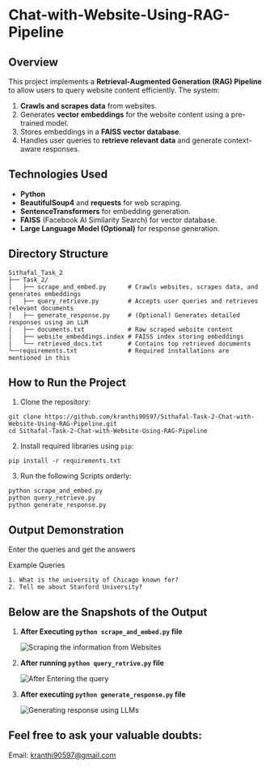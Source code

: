 # Chat-with-Website-Using-RAG-Pipeline

## **Overview**
This project implements a **Retrieval-Augmented Generation (RAG) Pipeline** to allow users to query website content efficiently. The system:
1. **Crawls and scrapes data** from websites.
2. Generates **vector embeddings** for the website content using a pre-trained model.
3. Stores embeddings in a **FAISS vector database**.
4. Handles user queries to **retrieve relevant data** and generate context-aware responses.


## **Technologies Used**
- **Python** 
- **BeautifulSoup4** and **requests** for web scraping.
- **SentenceTransformers** for embedding generation.
- **FAISS** (Facebook AI Similarity Search) for vector database.
- **Large Language Model (Optional)** for response generation.


## **Directory Structure**
```
Sithafal_Task_2
├── Task_2/
|   ├── scrape_and_embed.py      # Crawls websites, scrapes data, and generates embeddings
|   ├── query_retrieve.py        # Accepts user queries and retrieves relevant documents
|   ├── generate_response.py     # (Optional) Generates detailed responses using an LLM
|   ├── documents.txt            # Raw scraped website content
|   ├── website_embeddings.index # FAISS index storing embeddings
|   └── retrieved_docs.txt       # Contains top retrieved documents
└──requirements.txt              # Required installations are mentioned in this
```

## **How to Run the Project**
1. Clone the repository:
```
git clone https://github.com/kranthi90597/Sithafal-Task-2-Chat-with-Website-Using-RAG-Pipeline.git
cd Sithafal-Task-2-Chat-with-Website-Using-RAG-Pipeline
```
2. Install required libraries using ```pip```:
```
pip install -r requirements.txt
```
3. Run the following Scripts orderly:
```
python scrape_and_embed.py
python query_retrieve.py
python generate_response.py
```

## **Output Demonstration**
Enter the queries and get the answers

Example Queries
```
1. What is the university of Chicago known for?
2. Tell me about Stanford University?
```


## **Below are the Snapshots of the Output**

1. **After Executing ```python scrape_and_embed.py``` file**

    ![Scraping the information from Websites](https://github.com/user-attachments/assets/f16cf346-82aa-45a3-96d9-c283ee207166)



2. **After running ```python query_retrive.py``` file**

    ![After Entering the query](https://github.com/user-attachments/assets/2ead4a61-b2e0-43c1-b591-6f4477384f3d)


3. **After executing ```python generate_response.py``` file**
   
    ![Generating response using LLMs](https://github.com/user-attachments/assets/e52f45ad-f9b1-41aa-8f4e-8e0a1bc12299)


## **Feel free to ask your valuable doubts**:

Email: kranthi90597@gmail.com

